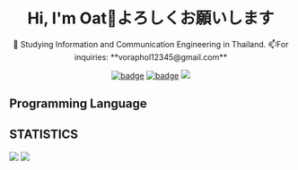 <h1 align="center">Hi, I'm Oat👋よろしくお願いします</h1>

<p align="center">🔭 Studying Information and Communication Engineering in Thailand. 📫For inquiries: **voraphol12345@gmail.com**</p>

<p align="center">
  <a href="https://discordapp.com/users/442284470138175489"><img src="https://img.shields.io/badge/Discord-5865F2?style=for-the-badge&logo=discord&logoColor=white" alt="badge"></a>
  <a href="mailto:voraphol12345@gmail.com"><img src="https://img.shields.io/badge/Gmail-D14836?style=for-the-badge&logo=gmail&logoColor=white" alt="badge"></a>
  <a href="https://linkedin.com/in/voraphol" target="blank"><img src="https://img.shields.io/badge/LinkedIn-0077B5?style=for-the-badge&logo=linkedin&logoColor=white"></a>
</p>

## Programming Language


## STATISTICS
<img align="center" src="https://github-readme-streak-stats.herokuapp.com/?user=oatkup1a&theme=dark"/>
<img align="center" src="https://github-readme-stats.vercel.app/api?username=oatkup1a&show_icons=true&hide_border=true" />
